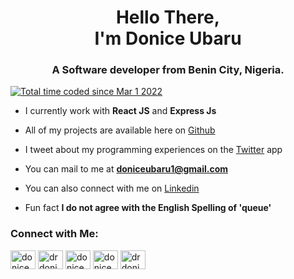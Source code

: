 
<h1 align="center">Hello There,<br> I'm Donice Ubaru</h1>
<h3 align="center">A Software developer from Benin City, Nigeria. </h3>

<a href="https://wakatime.com/@ca456a02-810f-4c52-b5ef-8c97274a616a"><img src="https://wakatime.com/badge/user/ca456a02-810f-4c52-b5ef-8c97274a616a.svg" alt="Total time coded since Mar 1 2022" /></a> <br>

- I currently work with **React JS** and **Express Js**

- All of my projects are available here on <a href= "github.com/Donice" target="_blank">Github</a>

- I tweet about my programming experiences on the <a href="https://twitter.com/drdonice" target="_blank">Twitter</a> app

- You can mail to me at **doniceubaru1@gmail.com**

- You can also connect with me on <a href="https://www.linkedin.com/in/doniceubaru/" target="_blank">Linkedin</a>

- Fun fact **I do not agree with the English Spelling of 'queue'**

<h3 align="left">Connect with Me:</h3>
<p align="left">
<a href="https://codepen.io/donice" target="blank"><img align="center" src="https://raw.githubusercontent.com/rahuldkjain/github-profile-readme-generator/master/src/images/icons/Social/codepen.svg" alt="donice" height="30" width="40" /></a>
<a href="https://twitter.com/drdonice" target="blank"><img align="center" src="https://raw.githubusercontent.com/rahuldkjain/github-profile-readme-generator/master/src/images/icons/Social/twitter.svg" alt="drdonice" height="30" width="40" /></a>
<a href="https://linkedin.com/in/doniceubaru" target="blank"><img align="center" src="https://raw.githubusercontent.com/rahuldkjain/github-profile-readme-generator/master/src/images/icons/Social/linked-in-alt.svg" alt="doniceubaru" height="30" width="40" /></a>
<a href="https://fb.com/donice ubaru" target="blank"><img align="center" src="https://raw.githubusercontent.com/rahuldkjain/github-profile-readme-generator/master/src/images/icons/Social/facebook.svg" alt="donice ubaru" height="30" width="40" /></a>
<a href="https://instagram.com/drdonice" target="blank"><img align="center" src="https://raw.githubusercontent.com/rahuldkjain/github-profile-readme-generator/master/src/images/icons/Social/instagram.svg" alt="drdonice" height="30" width="40" /></a>
</p>

